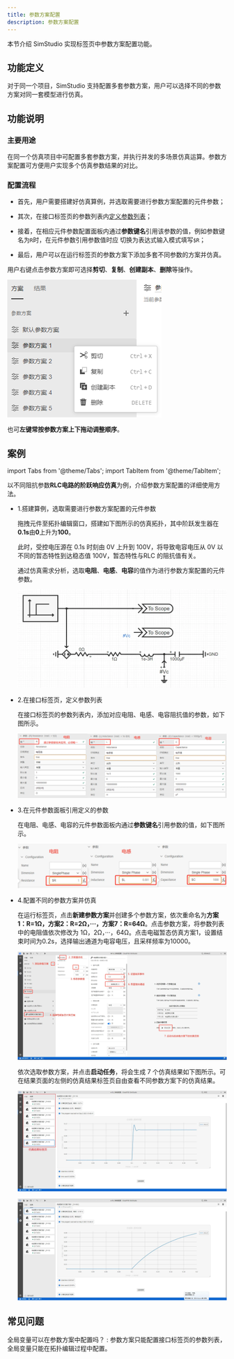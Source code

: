 ```yaml
---
title: 参数方案配置
description: 参数方案配置
---
```


本节介绍 SimStudio 实现标签页中参数方案配置功能。

## 功能定义

对于同一个项目，SimStudio 支持配置多套参数方案，用户可以选择不同的参数方案对同一套模型进行仿真。

## 功能说明

### 主要用途

在同一个仿真项目中可配置多套参数方案，并执行并发的多场景仿真运算。参数方案配置可方便用户实现多个仿真参数结果的对比。

### 配置流程

- 首先，用户需要搭建好仿真算例，并选取需要进行参数方案配置的元件参数；
  
- 其次，在接口标签页的参数列表内[定义参数列表](../40-module-packaging/10-define-module-param-list/index.md)；
  
- 接着，在相应元件参数配置面板内通过**参数键名**引用该参数的值，例如参数键名为`R`时，在元件参数引用参数值时应
  切换为表达式输入模式填写`$R`；

- 最后，用户可以在运行标签页的参数方案下添加多套不同参数的方案并仿真。
  
用户右键点击参数方案即可选择**剪切**、**复制**、**创建副本**、**删除**等操作。

![参数方案操作](./7.png)

也可**左键常按参数方案上下拖动调整顺序**。

## 案例

import Tabs from '@theme/Tabs';
import TabItem from '@theme/TabItem';

<Tabs>
<TabItem value="js" label="配置不同的方案进行批量仿真">

以不同阻抗参数**RLC电路的阶跃响应仿真**为例，介绍参数方案配置的详细使用方法。

- 1.搭建算例，选取需要进行参数方案配置的元件参数

  拖拽元件至拓扑编辑窗口，搭建如下图所示的仿真拓扑，其中阶跃发生器在**0.1s**由**0**上升为**100**。
  
  此时，受控电压源在 0.1s 时刻由 0V 上升到 100V，将导致电容电压从 0V 以不同的暂态特性到达稳态值 100V，暂态特性与RLC 的阻抗值有关。

  通过仿真需求分析，选取**电阻**、**电感**、**电容**的值作为进行参数方案配置的元件参数。

  ![RLC 电路阶跃响应仿真拓扑图](./1.png)

- 2.在接口标签页，定义参数列表

  在接口标签页的参数列表内，添加对应电阻、电感、电容阻抗值的参数，如下图所示。

  ![参数列表配置](./2.png)

- 3.在元件参数面板引用定义的参数

  在电阻、电感、电容的元件参数面板内通过**参数键名**引用参数的值，如下图所示。

  ![参数列表引用](./3.png)

- 4.配置不同的参数方案并仿真

  在运行标签页，点击**新建参数方案**并创建多个参数方案，依次重命名为**方案1：R=1Ω，方案2：R=2Ω，···，方案7：R=64Ω**。点击参数方案，将参数列表中的电阻值依次修改为 1Ω，2Ω，···，64Ω。点击电磁暂态仿真方案1，设置结束时间为0.2s，选择输出通道为电容电压，且采样频率为10000。

  ![参数及计算配置方案](./4.png)

  依次选取参数方案，并点击**启动任务**，将会生成 7 个仿真结果如下图所示。可在结果页面的左侧的仿真结果标签页自由查看不同参数方案下的仿真结果。

  ![RLC方案1的仿真结果图](./5.png)

  ![RLC方案7的仿真结果图](./6.png)

</TabItem>
</Tabs>

## 常见问题

全局变量可以在参数方案中配置吗？
:   参数方案只能配置接口标签页的参数列表，全局变量只能在拓扑编辑过程中配置。

